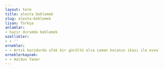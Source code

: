 ```yaml
---
layout: term
title: alesta beklemek
slug: alesta-beklemek
lisan: Türkçe
anlamlar:
- hazır durumda beklemek
ozellikler:
- - ''
ornekler:
- - Artık koridorda ufak bir gürültü olsa Leman hocanın ikazı ile evvelden işaretlediğimiz La pipe Turque sayfasını açıp alesta bekliyorduk.
orneklerkaynak:
- - Haldun Taner
---
```

